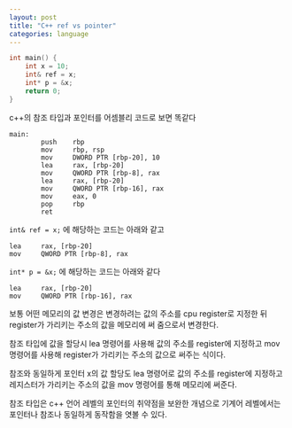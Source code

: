 ```yaml
---
layout: post
title: "C++ ref vs pointer"
categories: language
---
```


```c++
int main() {
    int x = 10; 
    int& ref = x; 
    int* p = &x;
    return 0;
}
```

c++의 참조 타입과 포인터를 어셈블리 코드로 보면 똑같다

```
main:
        push    rbp
        mov     rbp, rsp
        mov     DWORD PTR [rbp-20], 10
        lea     rax, [rbp-20]
        mov     QWORD PTR [rbp-8], rax
        lea     rax, [rbp-20]
        mov     QWORD PTR [rbp-16], rax
        mov     eax, 0
        pop     rbp
        ret
```

`int& ref = x;`  에 해당하는 코드는 아래와 같고 

```
lea     rax, [rbp-20]
mov     QWORD PTR [rbp-8], rax
```

`int* p = &x;` 에 해당하는 코드는 아래와 같다

```
lea     rax, [rbp-20]
mov     QWORD PTR [rbp-16], rax
```

<!-- begin_excerpt -->

보통 어떤 메모리의 값 변경은 변경하려는 값의 주소를 cpu register로 지정한 뒤 register가 가리키는 주소의 값을 메모리에 써 줌으로서 변경한다.

<!-- end_excerpt -->

참조 타입에 값을 할당시 lea 명령어를 사용해 값의 주소를 register에 지정하고 mov 명령어를 사용해 register가 가리키는 주소의 값으로 써주는 식이다.

참조와 동일하게 포인터 x의 값 할당도 lea 명령어로 값의 주소를 register에 지정하고  레지스터가 가리키는 주소의 값을 mov 명령어를 통해 메모리에 써준다.  
  
  
참조 타입은 c++ 언어 레벨의 포인터의 취약점을 보완한 개념으로 기계어 레벨에서는 포인터나 참조나 동일하게 동작함을 엿볼 수 있다.


